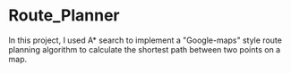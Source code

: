 # Route_Planner
In this project, I used A* search to implement a "Google-maps" style route planning algorithm to calculate the shortest path between two points on a map. 

